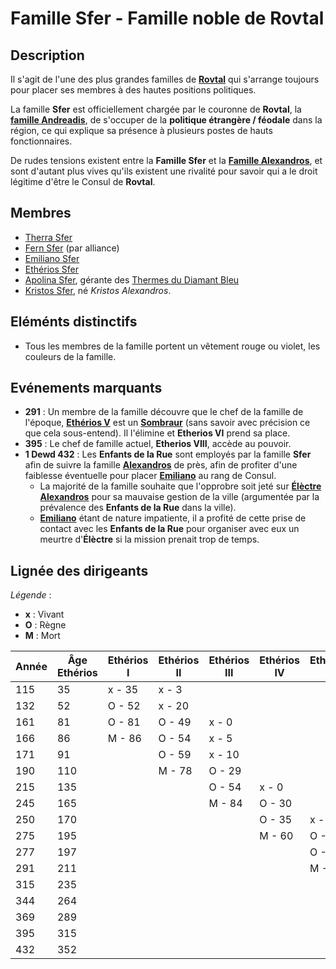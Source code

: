 # Famille Sfer - Famille noble de Rovtal

## Description
Il s'agit de l'une des plus grandes familles de [**Rovtal**](../../../VILLES/Rovtal.md) qui s'arrange toujours pour placer ses membres à des hautes positions politiques.

La famille **Sfer** est officiellement chargée par le couronne de **Rovtal**, la [**famille Andreadis**](./Famille_Andreadis.md), de s'occuper de la **politique étrangère / féodale** dans la région, ce qui explique sa présence à plusieurs postes de hauts fonctionnaires.

De rudes tensions existent entre la **Famille Sfer** et la [**Famille Alexandros**](./Famille_Alexandros.md), et sont d'autant plus vives qu'ils existent une rivalité pour savoir qui a le droit légitime d'être le Consul de **Rovtal**.

## Membres
* [Therra Sfer](../../BRUMEBOURG/Therra_Sfer.md)
* [Fern Sfer](../../BRUMEBOURG/Fern_Sfer.md) (par alliance)
* [Emiliano Sfer](../../DVOLSTI/Emiliano_Sfer.md)
* [Ethérios Sfer](../../SOMBRES_ARTISTES/Ethérios_Sfer.md)
* [Apolina Sfer](../ApolinaPetrakos.md), gérante des [Thermes du Diamant Bleu](../../../VILLES/Rovtal.md#les-thermes-du-diamant-bleu)
* [Kristos Sfer](../../ROVTAL/KristosSfer.md), né *Kristos Alexandros*.

## Eléménts distinctifs
* Tous les membres de la famille portent un vêtement rouge ou violet, les couleurs de la famille.

## Evénements marquants
* **291** : Un membre de la famille découvre que le chef de la famille de l'époque, [**Ethérios V**](../../SOMBRES_ARTISTES/Ethérios_Sfer.md) est un [**Sombraur**](../../../ESPECES/ESPECES_MAGIQUES/Sombraur.md) (sans savoir avec précision ce que cela sous-entend). Il l'élimine et **Etherios VI** prend sa place.
* **395** : Le chef de famille actuel, **Etherios VIII**, accède au pouvoir.
* **1 Dewd 432** : Les **Enfants de la Rue** sont employés par la famille **Sfer** afin de suivre la famille [**Alexandros**](./Famille_Alexandros.md) de près, afin de profiter d'une faiblesse éventuelle pour placer [**Emiliano**](../../DVOLSTI/Emiliano_Sfer.md) au rang de Consul.
    * La majorité de la famille souhaite que l'opprobre soit jeté sur [**Élèctre Alexandros**](../../DVOLSTI/Elèctre_Alexandros.md) pour sa mauvaise gestion de la ville (argumentée par la prévalence des **Enfants de la Rue** dans la ville). 
    * [**Emiliano**](../../DVOLSTI/Emiliano_Sfer.md) étant de nature impatiente, il a profité de cette prise de contact avec les **Enfants de la Rue** pour organiser avec eux un meurtre d'**Élèctre** si la mission prenait trop de temps.

## Lignée des dirigeants

*Légende* : 
* **x** : Vivant
* **O** : Règne
* **M** : Mort

| Année | Âge Ethérios| Ethérios I | Ethérios II | Ethérios III | Ethérios IV | Ethérios V | Ethérios VI | Ethérios VII | Ethérios VIII |
| - | - | - | - | - | - | - | - | - | - |
|115|35 |x - 35|x - 3 |      |      |      |      |      |      |
|132|52 |O - 52|x - 20|      |      |      |      |      |      |
|161|81 |O - 81|O - 49|x -  0|      |      |      |      |      |
|166|86 |M - 86|O - 54|x -  5|      |      |      |      |      |
|171|91 |      |O - 59|x - 10|      |      |      |      |      |
|190|110|      |M - 78|O - 29|      |      |      |      |      |
|215|135|      |      |O - 54|x - 0 |      |      |      |      |
|245|165|      |      |M - 84|O - 30|      |      |      |      |
|250|170|      |      |      |O - 35|x - 0 |      |      |      |
|275|195|      |      |      |M - 60|O - 25|      |      |      |
|277|197|      |      |      |      |O - 27|x - 0 |      |      |
|291|211|      |      |      |      |M - 41|O - 14|      |      |
|315|235|      |      |      |      |      |O - 38|x - 0 |      |
|344|264|      |      |      |      |      |M - 67|O - 29|      |
|369|289|      |      |      |      |      |      |O - 44|x - 0 |
|395|315|      |      |      |      |      |      |M - 70|O - 26|
|432|352|      |      |      |      |      |      |      |O - 63|